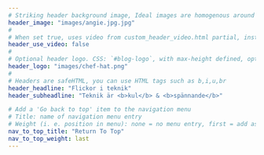 ```yaml
---
# Striking header background image, Ideal images are homogenous around the centre and contrasting to the text. Non-ideal images can use `title_guard`
header_image: "images/angie.jpg.jpg"
#
# When set true, uses video from custom_header_video.html partial, instead of header_image
header_use_video: false
#
# Optional header logo. CSS: `#blog-logo`, with max-height defined, optimize to prevent scaling
header_logo: "images/chef-hat.png"
#
# Headers are safeHTML, you can use HTML tags such as b,i,u,br
header_headline: "Flickor i teknik"
header_subheadline: "Teknik är <b>kul</b> & <b>spännande</b>"

# Add a 'Go back to top' item to the navigation menu
# Title: name of navigation menu entry
# Weight (i. e. position in menu): none = no menu entry, first = add as first entry, last = ad as last entry
nav_to_top_title: "Return To Top"
nav_to_top_weight: last
---
```

